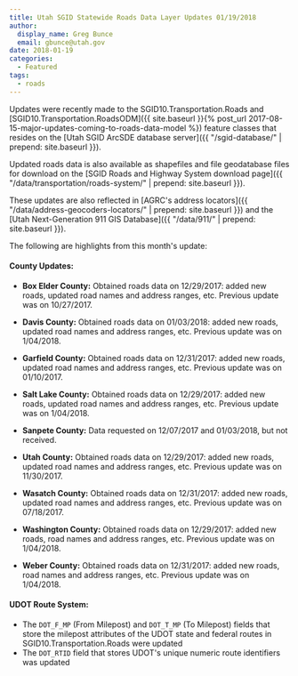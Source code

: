 ```yaml
---
title: Utah SGID Statewide Roads Data Layer Updates 01/19/2018
author:
  display_name: Greg Bunce
  email: gbunce@utah.gov
date: 2018-01-19
categories:
  - Featured
tags:
  - roads
---
```


Updates were recently made to the SGID10.Transportation.Roads and [SGID10.Transportation.RoadsODM]({{ site.baseurl }}{% post_url 2017-08-15-major-updates-coming-to-roads-data-model %}) feature classes that resides on the [Utah SGID ArcSDE database server]({{ "/sgid-database/" | prepend: site.baseurl }}).

Updated roads data is also available as shapefiles and file geodatabase files for download on the [SGID Roads and Highway System download page]({{ "/data/transportation/roads-system/" | prepend: site.baseurl }}).

These updates are also reflected in [AGRC's address locators]({{ "/data/address-geocoders-locators/" | prepend: site.baseurl }}) and the [Utah Next-Generation 911 GIS Database]({{ "/data/911/" | prepend: site.baseurl }}).


The following are highlights from this month's update:

#### County Updates:

- **Box Elder County:** Obtained roads data on 12/29/2017: added new roads, updated road names and address ranges, etc. Previous update was on 10/27/2017.

- **Davis County:** Obtained roads data on 01/03/2018: added new roads, updated road names and address ranges, etc. Previous update was on 1/04/2018.

- **Garfield County:** Obtained roads data on 12/31/2017: added new roads, updated road names and address ranges, etc.  Previous update was on 01/10/2017.

- **Salt Lake County:** Obtained roads data on 12/29/2017: added new roads, updated road names and address ranges, etc. Previous update was on 1/04/2018.

- **Sanpete County:** Data requested on 12/07/2017 and 01/03/2018, but not received.

- **Utah County:** Obtained roads data on 12/29/2017: added new roads, updated road names and address ranges, etc. Previous update was on 11/30/2017.

- **Wasatch County:** Obtained roads data on 12/31/2017: added new roads, updated road names and address ranges, etc.  Previous update was on 07/18/2017.

- **Washington County:** Obtained roads data on 12/29/2017: added new roads, road names and address ranges, etc. Previous update was on 1/04/2018.

- **Weber County:** Obtained roads data on 12/31/2017: added new roads, road names and address ranges, etc. Previous update was on 1/04/2018.

#### UDOT Route System:

- The `DOT_F_MP` (From Milepost) and `DOT_T_MP` (To Milepost) fields that store the milepost attributes of the UDOT state and federal routes in SGID10.Transportation.Roads were updated
- The `DOT_RTID` field that stores UDOT's unique numeric route identifiers was updated
